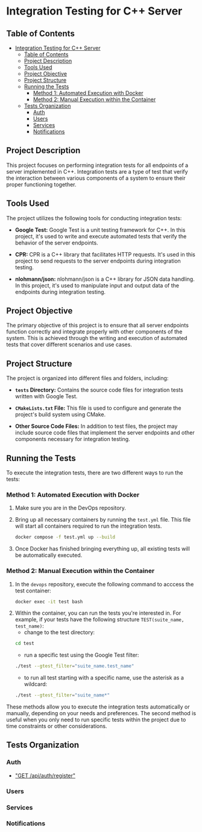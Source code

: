 # Integration Testing for C++ Server

## Table of Contents
- [Integration Testing for C++ Server](#integration-testing-for-c-server)
	- [Table of Contents](#table-of-contents)
	- [Project Description](#project-description)
	- [Tools Used](#tools-used)
	- [Project Objective](#project-objective)
	- [Project Structure](#project-structure)
	- [Running the Tests](#running-the-tests)
		- [Method 1: Automated Execution with Docker](#method-1-automated-execution-with-docker)
		- [Method 2: Manual Execution within the Container](#method-2-manual-execution-within-the-container)
	- [Tests Organization](#tests-organization)
		- [Auth](#auth)
		- [Users](#users)
		- [Services](#services)
		- [Notifications](#notifications)

## Project Description

This project focuses on performing integration tests for all endpoints of a server implemented in C++. Integration tests are a type of test that verify the interaction between various components of a system to ensure their proper functioning together.

## Tools Used

The project utilizes the following tools for conducting integration tests:

- **Google Test:** Google Test is a unit testing framework for C++. In this project, it's used to write and execute automated tests that verify the behavior of the server endpoints.

- **CPR:** CPR is a C++ library that facilitates HTTP requests. It's used in this project to send requests to the server endpoints during integration testing.

- **nlohmann/json:** nlohmann/json is a C++ library for JSON data handling. In this project, it's used to manipulate input and output data of the endpoints during integration testing.

## Project Objective

The primary objective of this project is to ensure that all server endpoints function correctly and integrate properly with other components of the system. This is achieved through the writing and execution of automated tests that cover different scenarios and use cases.

## Project Structure

The project is organized into different files and folders, including:

- **`tests` Directory:** Contains the source code files for integration tests written with Google Test.

- **`CMakeLists.txt` File:** This file is used to configure and generate the project's build system using CMake.

- **Other Source Code Files:** In addition to test files, the project may include source code files that implement the server endpoints and other components necessary for integration testing.

## Running the Tests

To execute the integration tests, there are two different ways to run the tests:

### Method 1: Automated Execution with Docker

1. Make sure you are in the DevOps repository.
2. Bring up all necessary containers by running the `test.yml` file. This file will start all containers required to run the integration tests.

   ```bash
   docker compose -f test.yml up --build
   ```

3. Once Docker has finished bringing everything up, all existing tests will be automatically executed.

### Method 2: Manual Execution within the Container

1. In the `devops` repository, execute the following command to acccess the test container:
   ```bash
   docker exec -it test bash
   ```
2. Within the container, you can run the tests you're interested in. For example, if your tests have the following structure `TEST(suite_name, test_name)`:
   - change to the test directory:
   ```bash
   cd test
   ```
   - run a specific test using the Google Test filter:
   ```bash
   ./test --gtest_filter="suite_name.test_name"
   ```
   - to run all test starting with a specific name, use the asterisk as a wildcard:
   ```bash
   ./test --gtest_filter="suite_name*"
   ```

These methods allow you to execute the integration tests automatically or manually, depending on your needs and preferences. The second method is useful when you only need to run specific tests within the project due to time constraints or other considerations.

## Tests Organization

### Auth
- ["GET /api/auth/register"](tests/auth/lgoin.md)

### Users

### Services 

### Notifications
